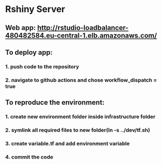 # Rshiny Server
## Web app: http://rstudio-loadbalancer-480482584.eu-central-1.elb.amazonaws.com/
## To deploy app:
### 1. push code to the repository
### 2. navigate to github actions and chose workflow_dispatch = true

## To reproduce the environment:
### 1. create new environment folder inside infrastructure folder 
### 2. symlink all required files to new folder(ln -s ../dev/tf.sh)
### 3. create variable.tf and add environment variable
### 4. commit the code

